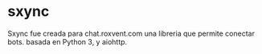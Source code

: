 # sxync
Sxync fue creada para chat.roxvent.com una libreria que permite conectar bots. basada en Python 3, y aiohttp.

